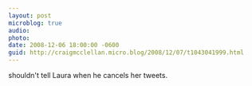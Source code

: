 ```yaml
---
layout: post
microblog: true
audio: 
photo: 
date: 2008-12-06 18:00:00 -0600
guid: http://craigmcclellan.micro.blog/2008/12/07/t1043041999.html
---
```

shouldn't tell Laura when he cancels her tweets.
